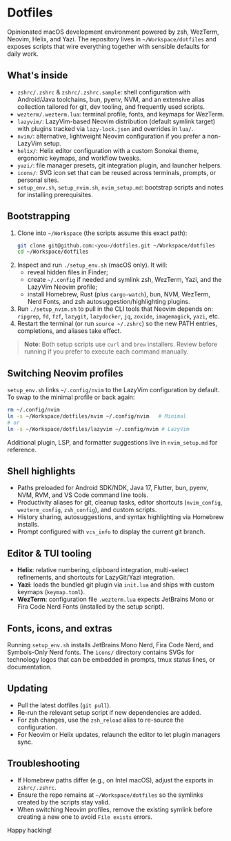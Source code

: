 # Dotfiles

Opinionated macOS development environment powered by zsh, WezTerm, Neovim, Helix, and Yazi. The repository lives in `~/Workspace/dotfiles` and exposes scripts that wire everything together with sensible defaults for daily work.

## What's inside
- `zshrc/.zshrc` & `zshrc/.zshrc.sample`: shell configuration with Android/Java toolchains, bun, pyenv, NVM, and an extensive alias collection tailored for git, dev tooling, and frequently used scripts.
- `wezterm/.wezterm.lua`: terminal profile, fonts, and keymaps for WezTerm.
- `lazyvim/`: LazyVim-based Neovim distribution (default symlink target) with plugins tracked via `lazy-lock.json` and overrides in `lua/`.
- `nvim/`: alternative, lightweight Neovim configuration if you prefer a non-LazyVim setup.
- `helix/`: Helix editor configuration with a custom Sonokai theme, ergonomic keymaps, and workflow tweaks.
- `yazi/`: file manager presets, git integration plugin, and launcher helpers.
- `icons/`: SVG icon set that can be reused across terminals, prompts, or personal sites.
- `setup_env.sh`, `setup_nvim.sh`, `nvim_setup.md`: bootstrap scripts and notes for installing prerequisites.

## Bootstrapping
1. Clone into `~/Workspace` (the scripts assume this exact path):
   ```bash
   git clone git@github.com:<you>/dotfiles.git ~/Workspace/dotfiles
   cd ~/Workspace/dotfiles
   ```
2. Inspect and run `./setup_env.sh` (macOS only). It will:
   - reveal hidden files in Finder;
   - create `~/.config` if needed and symlink zsh, WezTerm, Yazi, and the LazyVim Neovim profile;
   - install Homebrew, Rust (plus `cargo-watch`), bun, NVM, WezTerm, Nerd Fonts, and zsh autosuggestion/highlighting plugins.
3. Run `./setup_nvim.sh` to pull in the CLI tools that Neovim depends on: `ripgrep`, `fd`, `fzf`, `lazygit`, `lazydocker`, `jq`, `zoxide`, `imagemagick`, `yazi`, etc.
4. Restart the terminal (or run `source ~/.zshrc`) so the new PATH entries, completions, and aliases take effect.

> **Note**: Both setup scripts use `curl` and `brew` installers. Review before running if you prefer to execute each command manually.

## Switching Neovim profiles
`setup_env.sh` links `~/.config/nvim` to the LazyVim configuration by default. To swap to the minimal profile or back again:
```bash
rm ~/.config/nvim
ln -s ~/Workspace/dotfiles/nvim ~/.config/nvim   # Minimal
# or
ln -s ~/Workspace/dotfiles/lazyvim ~/.config/nvim # LazyVim
```

Additional plugin, LSP, and formatter suggestions live in `nvim_setup.md` for reference.

## Shell highlights
- Paths preloaded for Android SDK/NDK, Java 17, Flutter, bun, pyenv, NVM, RVM, and VS Code command line tools.
- Productivity aliases for git, cleanup tasks, editor shortcuts (`nvim_config`, `wezterm_config`, `zsh_config`), and custom scripts.
- History sharing, autosuggestions, and syntax highlighting via Homebrew installs.
- Prompt configured with `vcs_info` to display the current git branch.

## Editor & TUI tooling
- **Helix**: relative numbering, clipboard integration, multi-select refinements, and shortcuts for LazyGit/Yazi integration.
- **Yazi**: loads the bundled git plugin via `init.lua` and ships with custom keymaps (`keymap.toml`).
- **WezTerm**: configuration file `.wezterm.lua` expects JetBrains Mono or Fira Code Nerd Fonts (installed by the setup script).

## Fonts, icons, and extras
Running `setup_env.sh` installs JetBrains Mono Nerd, Fira Code Nerd, and Symbols-Only Nerd fonts. The `icons/` directory contains SVGs for technology logos that can be embedded in prompts, tmux status lines, or documentation.

## Updating
- Pull the latest dotfiles (`git pull`).
- Re-run the relevant setup script if new dependencies are added.
- For zsh changes, use the `zsh_reload` alias to re-source the configuration.
- For Neovim or Helix updates, relaunch the editor to let plugin managers sync.

## Troubleshooting
- If Homebrew paths differ (e.g., on Intel macOS), adjust the exports in `zshrc/.zshrc`.
- Ensure the repo remains at `~/Workspace/dotfiles` so the symlinks created by the scripts stay valid.
- When switching Neovim profiles, remove the existing symlink before creating a new one to avoid `File exists` errors.

Happy hacking!
